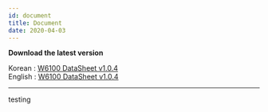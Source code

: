 ```yaml
---
id: document
title: Document
date: 2020-04-03
---
```



**Download the latest version**

Korean : [W6100 DataSheet v1.0.4](/img/products/w6100/w6100_ds_v104k.pdf)  
English : [W6100 DataSheet v1.0.4](/img/products/w6100/w6100_ds_v104e.pdf)  

-----


testing
